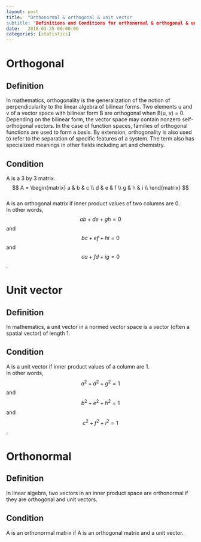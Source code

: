 ```yaml
---
layout: post
title:  "Orthonormal & orthogonal & unit vector
subtitle: "Definitions and Conditions for orthonormal & orthogonal & unit vector"
date:   2018-03-25 00:00:00
categories: [statistics]
---
```


# Orthogonal

## Definition
In mathematics, orthogonality is the generalization of the notion of perpendicularity to the linear algebra of bilinear forms. Two elements u and v of a vector space with bilinear form B are orthogonal when B(u, v) = 0. Depending on the bilinear form, the vector space may contain nonzero self-orthogonal vectors. In the case of function spaces, families of orthogonal functions are used to form a basis.
By extension, orthogonality is also used to refer to the separation of specific features of a system. The term also has specialized meanings in other fields including art and chemistry.

## Condition
A is a 3 by 3 matrix.\
$$
    A =
    \begin{matrix}
    a & b & c \\
    d & e & f \\
    g & h & i \\
    \end{matrix}
$$\
A is an orthogonal matrix if inner product values of two columns are 0.\
In other words, $$ ab + de + gh = 0 $$ and $$ bc + ef + hi = 0 $$ and $$ ca + fd + ig = 0 $$.


# Unit vector

## Definition
In mathematics, a unit vector in a normed vector space is a vector (often a spatial vector) of length 1.

## Condition
A is a unit vector if inner product values of a column are 1.\
In other words, $$ a^2 + d^2 + g^2 = 1 $$ and $$ b^2 + e^2 + h^2 = 1 $$ and $$ c^2 + f^2 + i^2 = 1 $$.


# Orthonormal

## Definition
In linear algebra, two vectors in an inner product space are orthonormal if they are orthogonal and unit vectors.

## Condition
A is an orthonormal matrix if A is an orthogonal matrix and a unit vector.